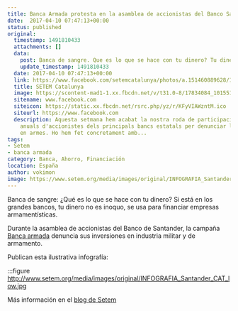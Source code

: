 ```yaml
---
title: Banca Armada protesta en la asamblea de accionistas del Banco Santander
date:  2017-04-10 07:47:13+00:00
status: published
original:
  timestamp: 1491810433
  attachments: []
  data:
    post: Banca de sangre. Que es lo que se hace con tu dinero? Tu dinero no es inoquo.
    update_timestamp: 1491810433
  date: 2017-04-10 07:47:13+00:00
  link: https://www.facebook.com/setemcatalunya/photos/a.151460889628/10155184670339629/
  title: SETEM Catalunya
  image: https://scontent-mad1-1.xx.fbcdn.net/v/t31.0-8/17834084_10155184670339629_6422241956669595384_o.jpg?_nc_cat=108&_nc_sid=2d5d41&_nc_ohc=X3EUVJYemX4AX-P_3L9&_nc_ht=scontent-mad1-1.xx&oh=04383d451a5a7fa6ec57ce4f6998d9cc&oe=5F585762
  sitename: www.facebook.com
  siteicon: https://static.xx.fbcdn.net/rsrc.php/yz/r/KFyVIAWzntM.ico
  siteurl: https://www.facebook.com
  description: Aquesta setmana hem acabat la nostra roda de participacions a les juntes
    anuals d'accionistes dels principals bancs estatals per denunciar les seves inversions
    en armes. Ho hem fet concretament amb...
tags:
- Setem
- banca armada
category: Banca, Ahorro, Financiación
location: España
author: vokimon
image: https://www.setem.org/media/images/original/INFOGRAFIA_Santander_CAT_low.jpg
---
```

Banca de sangre:
¿Qué es lo que se hace con tu dinero?
Si está en los grandes bancos,
tu dinero no es inoquo,
se usa para financiar empresas armamentísticas.

Durante la asamblea de accionistas del Banco de Santander,
la campaña [Banca armada](https://bancaarmada.org)
denuncia sus inversiones en industria militar y de armamento.

Publican esta ilustrativa infografía:

:::figure http://www.setem.org/media/images/original/INFOGRAFIA_Santander_CAT_low.jpg

Más información en el [blog de Setem](http://www.setem.org/blog/es/catalunya/miembros-de-la-campana-banca-armada-hacen-denuncian-en-la-junta-de-accionistas-del-santander)

